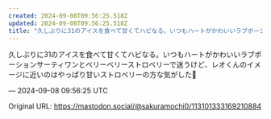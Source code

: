 ```yaml
---
created: 2024-09-08T09:56:25.518Z
updated: 2024-09-08T09:56:25.518Z
title: "久しぶりに31のアイスを食べて甘くてハピなる。いつもハートがかわいいラブポーショ[...]"
---
```


<p>久しぶりに31のアイスを食べて甘くてハピなる。いつもハートがかわいいラブポーションサーティワンとベリーベリーストロベリーで迷うけど、レオくんのイメージに近いのはやっぱり甘いストロベリーの方な気がした🍓</p>

&mdash; 2024-09-08 09:56:25 UTC

Original URL: https://mastodon.social/@sakuramochi0/113101333169210884
